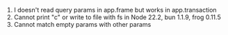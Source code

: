 1. I doesn't read query params in app.frame but works in app.transaction
2. Cannot print "c" or write to file with fs in Node 22.2, bun 1.1.9, frog 0.11.5
3. Cannot match empty params with other params